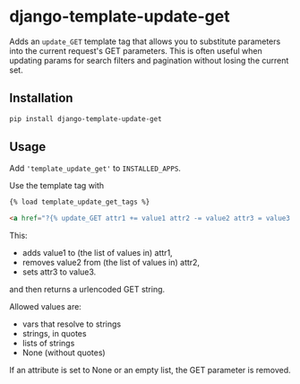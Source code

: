 # django-template-update-get

Adds an `update_GET` template tag that allows you to substitute parameters into the current
request's GET parameters. This is often useful when updating params for search filters and
pagination without losing the current set.

## Installation

```bash
pip install django-template-update-get
```

## Usage

Add `'template_update_get'` to `INSTALLED_APPS`.

Use the template tag with

```html
{% load template_update_get_tags %}

<a href="?{% update_GET attr1 += value1 attr2 -= value2 attr3 = value3 %}">foo</a>
```

This:

- adds value1 to (the list of values in) attr1,
- removes value2 from (the list of values in) attr2,
- sets attr3 to value3.

and then returns a urlencoded GET string.

Allowed values are:

- vars that resolve to strings
- strings, in quotes
- lists of strings
- None (without quotes)

If an attribute is set to None or an empty list, the GET parameter is removed.
